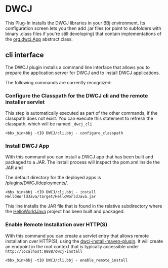 # DWCJ

This Plug-In installs the DWCJ libraries in your BBj environment. Its configuration screen lets 
you then add .jar files (or point to subfolders with binary .class files if you're still developing) that contain 
implementations of the [org.dwcj.App](https://dwcjava.github.io/engine/org/dwcj/App.html) abstract class.  

## cli interface

The DWCJ plugin installs a command line interface that allows you to prepare the application server for DWCJ and to install DWCJ applications.

The following commands are currently recognized:

### Configure the Classpath for the DWCJ cli and the remote installer servlet

This step is automatically executed as part of the other commands, if the classpath does not exist.
You can execute this statement to refresh the classpath, which will be named ```_dwcj_cli```
```
<bbx_bin>bbj -tIO DWCJ/cli.bbj - configure_classpath   
```

### Install DWCJ App

With this command you can install a DWCJ app that has been built and packaged to a JAR. The install process will inspect the pom.xml inside the JAR and

The default directory for the deployed apps is <bbx>/plugins/DWCJ/deployments/.
```
<bbx_bin>bbj -tIO DWCJ/cli.bbj - install HelloWorldJava/target/HelloWorldJava.jar   
```

This line installs the JAR file that is found in the relative subdirectory where the [HelloWorldJava](https://github.com/DwcJava/HelloWorldJava) project has been built and packaged.

### Enable Remote Installation over HTTP(S)

With this command you can create a servlet entry that allows remote installation over HTTP(S), using the [dwcj-install-maven-plugin](https://github.com/DwcJava/dwcj-install-maven-plugin).
It will create an endpoint in the root context that is typically accessible under ```http://localhost:8888/dwcj-install```
```
<bbx_bin>bbj -tIO DWCJ/cli.bbj - enable_remote_install   
```


